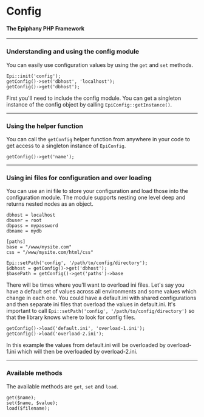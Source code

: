 Config
=======================
#### The Epiphany PHP Framework

----------------------------------------

### Understanding and using the config module

You can easily use configuration values by using the `get` and `set` methods.

    Epi::init('config');
    getConfig()->set('dbhost', 'localhost');
    getConfig()->get('dbhost');

First you'll need to include the config module. You can get a singleton instance of the config object by calling `EpiConfig::getInstance()`.

----------------------------------------

### Using the helper function

You can call the `getConfig` helper function from anywhere in your code to get access to a singleton instance of `EpiConfig`.

    getConfig()->get('name');

----------------------------------------

### Using ini files for configuration and over loading

You can use an ini file to store your configuration and load those into the configuration module. The module supports nesting one level deep and returns nested nodes as an object.

    dbhost = localhost
    dbuser = root
    dbpass = mypassword
    dbname = mydb

    [paths]
    base = "/www/mysite.com"
    css = "/www/mysite.com/html/css"

    Epi::setPath('config', '/path/to/config/directory');
    $dbhost = getConfig()->get('dbhost');
    $basePath = getConfig()->get('paths')->base

There will be times where you'll want to overload ini files. Let's say you have a default set of values across all environments and some values which change in each one. You could have a default.ini with shared configurations and then separate ini files that overload the values in default.ini.  It's important to call `Epi::setPath('config', '/path/to/config/directory')` so that the library knows where to look for config files.

    getConfig()->load('default.ini', 'overload-1.ini');
    getConfig()->load('overload-2.ini');

In this example the values from default.ini will be overloaded by overload-1.ini which will then be overloaded by overload-2.ini.

----------------------------------------

### Available methods

The available methods are `get`, `set` and `load`.

    get($name);
    set($name, $value);
    load($filename);
